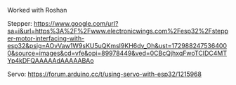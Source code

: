 Worked with Roshan

Stepper:
https://www.google.com/url?sa=i&url=https%3A%2F%2Fwww.electronicwings.com%2Fesp32%2Fstepper-motor-interfacing-with-esp32&psig=AOvVaw1W9sKU5uQKmsI9KH6dv_Oh&ust=1729882475364000&source=images&cd=vfe&opi=89978449&ved=0CBcQjhxqFwoTCIDC4MTYp4kDFQAAAAAdAAAAABAo

Servo:
https://forum.arduino.cc/t/using-servo-with-esp32/1215968
